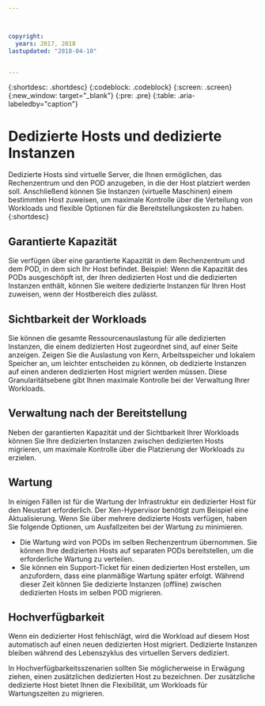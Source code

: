 ```yaml
---



copyright:
  years: 2017, 2018
lastupdated: "2018-04-10"


---
```


{:shortdesc: .shortdesc}
{:codeblock: .codeblock}
{:screen: .screen}
{:new_window: target="_blank"}
{:pre: .pre}
{:table: .aria-labeledby="caption"}


# Dedizierte Hosts und dedizierte Instanzen 

Dedizierte Hosts sind virtuelle Server, die Ihnen ermöglichen, das Rechenzentrum und den POD anzugeben, in die der Host platziert werden soll. Anschließend können Sie Instanzen (virtuelle Maschinen) einem bestimmten Host zuweisen, um maximale Kontrolle über die Verteilung von Workloads und flexible Optionen für die Bereitstellungskosten zu haben.
{:shortdesc}

## Garantierte Kapazität
Sie verfügen über eine garantierte Kapazität in dem Rechenzentrum und dem POD, in dem sich Ihr Host befindet. Beispiel: Wenn die Kapazität des PODs ausgeschöpft ist, der Ihren dedizierten Host und die dedizierten Instanzen enthält, können Sie weitere dedizierte Instanzen für Ihren Host zuweisen, wenn der Hostbereich dies zulässt.

## Sichtbarkeit der Workloads
Sie können die gesamte Ressourcenauslastung für alle dedizierten Instanzen, die einem dedizierten Host zugeordnet sind, auf einer Seite anzeigen. Zeigen Sie die Auslastung von Kern, Arbeitsspeicher und lokalem Speicher an, um leichter entscheiden zu können, ob dedizierte Instanzen auf einen anderen dedizierten Host migriert werden müssen. Diese Granularitätsebene gibt Ihnen maximale Kontrolle bei der Verwaltung Ihrer Workloads. 

## Verwaltung nach der Bereitstellung
Neben der garantierten Kapazität und der Sichtbarkeit Ihrer Workloads können Sie Ihre dedizierten Instanzen zwischen dedizierten Hosts migrieren, um maximale Kontrolle über die Platzierung der Workloads zu erzielen.

## Wartung
In einigen Fällen ist für die Wartung der Infrastruktur ein dedizierter Host für den Neustart erforderlich. Der Xen-Hypervisor benötigt zum Beispiel eine Aktualisierung. Wenn Sie über mehrere dedizierte Hosts verfügen, haben Sie folgende Optionen, um Ausfallzeiten bei der Wartung zu minimieren. 
* Die Wartung wird von PODs im selben Rechenzentrum übernommen. Sie können Ihre dedizierten Hosts auf separaten PODs bereitstellen, um die erforderliche Wartung zu verteilen. 
* Sie können ein Support-Ticket für einen dedizierten Host erstellen, um anzufordern, dass eine planmäßige Wartung später erfolgt. Während dieser Zeit können Sie dedizierte Instanzen (offline) zwischen dedizierten Hosts im selben POD migrieren.

## Hochverfügbarkeit
Wenn ein dedizierter Host fehlschlägt, wird die Workload auf diesem Host automatisch auf einen neuen dedizierten Host migriert. Dedizierte Instanzen bleiben während des Lebenszyklus des virtuellen Servers dediziert.

In Hochverfügbarkeitsszenarien sollten Sie möglicherweise in Erwägung ziehen, einen zusätzlichen dedizierten Host zu bezeichnen. Der zusätzliche dedizierte Host bietet Ihnen die Flexibilität, um Workloads für Wartungszeiten zu migrieren.
